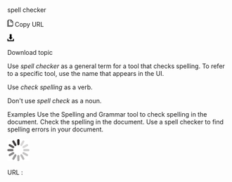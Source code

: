 # 

spell checker

![Copy URL](media/spell-checker/Copy.png)
Copy URL

![Download](media/spell-checker/Download.png)

Download topic

Use *spell checker* as a general term for a tool that checks spelling. To refer to a specific tool, use the name that appears in the UI. 

Use *check spelling* as a verb. 

Don't use *spell check* as a noun.

Examples
Use the Spelling and Grammar tool to check spelling in the document. 
Check the spelling in the document.
Use a spell checker to find spelling errors in your document. 

![In progress](media/spell-checker/activity-large.gif)

URL :
